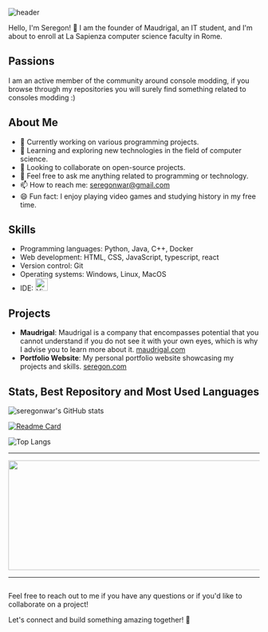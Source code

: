 ![header](https://capsule-render.vercel.app/api?type=waving&color=0:ffffff,100:000000&height=200&section=header&text=Seregon&fontSize=90&fontColor=ffffff&animation=fadeIn&fontAlignY=45&rotate=0)

Hello, I'm Seregon! 👋
I am the founder of Maudrigal, an IT student, and I'm about to enroll at La Sapienza computer science faculty in Rome.
## Passions
I am an active member of the community around console modding, if you browse through my repositories you will surely find something related to consoles modding :)
## About Me

- 🔭 Currently working on various programming projects.
- 🌱 Learning and exploring new technologies in the field of computer science.
- 👯 Looking to collaborate on open-source projects.
- 💬 Feel free to ask me anything related to programming or technology.
- 📫 How to reach me: [seregonwar@gmail.com](mailto:seregonwar@gmail.com)
- 😄 Fun fact: I enjoy playing video games and studying history in my free time.

## Skills

- Programming languages: Python, Java, C++, Docker
- Web development: HTML, CSS, JavaScript, typescript, react
- Version control: Git
- Operating systems: Windows, Linux, MacOS
- IDE: <img src="https://img.shields.io/badge/VS Code-282C34?logo=visual-studio-code&logoColor=007ACC" alt="Visual Studio Code logo" title="Visual Studio Code" height="25" />
&nbsp;

## Projects

- **Maudrigal**: Maudrigal is a company that encompasses potential that you cannot understand if you do not see it with your own eyes, which is why I advise you to learn more about it. [maudrigal.com](https://www.maudrigal.com)
- **Portfolio Website**: My personal portfolio website showcasing my projects and skills. [seregon.com](https://www.seregon.com)

## Stats, Best Repository and Most Used Languages

![seregonwar's GitHub stats](https://github-readme-stats.vercel.app/api?username=seregonwar&show_icons=true&theme=highcontrast&hide_border=true&border_radius=5&card_width=800)

[![Readme Card](https://github-readme-stats.vercel.app/api/pin/?username=seregonwar&repo=APFU-PupFileUnziper&theme=highcontrast&hide_border=true&border_radius=5&card_width=800)](https://github.com/seregonwar/APFU-PupFileUnziper)

![Top Langs](https://github-readme-stats.vercel.app/api/top-langs/?username=seregonwar&size_weight=0.5&count_weight=0.5&theme=highcontrast&hide_border=true&border_radius=5&card_width=800)

---

  
<p align="center">
  <img width="800" height="220" src="https://streak-stats.demolab.com?user=seregonwar&theme=highcontrast&hide_border=true&border_radius=5&card_width=800">
</p>


---

<div id="header" align="center">
  <img src="https://komarev.com/ghpvc/?username=seregonwar&style=for-the-badge&color=orange" alt=""/>
</div>


Feel free to reach out to me if you have any questions or if you'd like to collaborate on a project!

Let's connect and build something amazing together! 🚀
